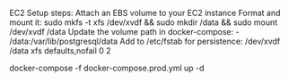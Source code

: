 EC2 Setup steps:
Attach an EBS volume to your EC2 instance
Format and mount it: sudo mkfs -t xfs /dev/xvdf && sudo mkdir /data && sudo mount /dev/xvdf /data
Update the volume path in docker-compose: - /data:/var/lib/postgresql/data
Add to /etc/fstab for persistence: /dev/xvdf /data xfs defaults,nofail 0 2

docker-compose -f docker-compose.prod.yml up -d